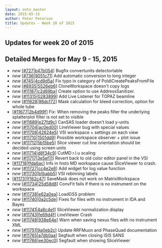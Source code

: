 ```yaml
---
layout: onto_master
date: 2015-05-15
author: Peter Peterson
title: Updates - Week 20 of 2015
---
```

Updates for week 20 of 2015
---------------------------

Detailed Merges for May 9 - 15, 2015
------------------------------------
* *new* \[[#727](https://github.com/mantidproject/mantid/pull/727)\|[b47b054](https://github.com/mantidproject/mantid/commit/b47b05419f3975d3866818886be073988df16083)\] Bugfix convertunits detectortable
* *new* \[[#736](https://github.com/mantidproject/mantid/pull/736)\|[9051c71](https://github.com/mantidproject/mantid/commit/9051c719f1ffb105c9baea849e5f8c0716ae92d2)\] Add automatic conversion to long integer
* *new* \[[#745](https://github.com/mantidproject/mantid/pull/745)\|[4cd9d5a](https://github.com/mantidproject/mantid/commit/4cd9d5a69e41f10cad130c6190053ca7655ef754)\] Fix typo in category of PoldiCreatePeaksFromFile
* *new* \[[#8935](http://trac.mantidproject.org/mantid/ticket/8935)\|[5526eb6](https://github.com/mantidproject/mantid/commit/5526eb6ae28d043de92d5db3332ae9f8b64c0dc2)\] CloneWorkspace doesn't copy logs
* *new* \[[#11187](http://trac.mantidproject.org/mantid/ticket/11187)\|[c2d69ba](https://github.com/mantidproject/mantid/commit/c2d69ba89c2c97d3fc6f69521826c7a826fb3c09)\] Create option to use AddressSanitizer.
* *new* \[[#11315](http://trac.mantidproject.org/mantid/ticket/11315)\|[0283899](https://github.com/mantidproject/mantid/commit/0283899a4f8d2ba80c1c3ad3ae0b3436fd60e90d)\] Add Live Listener for TOPAZ beamline
* *new* \[[#11628](http://trac.mantidproject.org/mantid/ticket/11628)\|[98dcf72](https://github.com/mantidproject/mantid/commit/98dcf72dd94895f51e638e0c9eeb25a4ae3fcdcc)\] Mask calculation for bleed correction, option for whole tube
* \[[#11677](http://trac.mantidproject.org/mantid/ticket/11677)\|[2b4d99f](https://github.com/mantidproject/mantid/commit/2b4d99fc4d00f5919677397c44789a57a2fb2c19)\] Fix: When removing the peaks filter the underlying splatterplot filter is not set to visible
* *new* \[[#11689](http://trac.mantidproject.org/mantid/ticket/11689)\|[e27fd9c](https://github.com/mantidproject/mantid/commit/e27fd9cf7404186b0ef4139c862a131ac8154081)\] CanSAS loader doesn't load y-units
* *new* \[[#11704](http://trac.mantidproject.org/mantid/ticket/11704)\|[ac0ed00](https://github.com/mantidproject/mantid/commit/ac0ed00bb315e46a4343060e40ff218a2c2c72cc)\] LineViewer bug with special values
* *new* \[[#11708](http://trac.mantidproject.org/mantid/ticket/11708)\|[42624e5](https://github.com/mantidproject/mantid/commit/42624e5f0382f50d9b816bc1be4d07d4bc9f2991)\] VSI workspace + settings on each view
* *new* \[[#11710](http://trac.mantidproject.org/mantid/ticket/11710)\|[1501dd9](https://github.com/mantidproject/mantid/commit/1501dd9ac291cc6684a17bfcb73211c18add1e66)\] Possible workspace observer + plot issue
* *new* \[[#11712](http://trac.mantidproject.org/mantid/ticket/11712)\|[5b15be5](https://github.com/mantidproject/mantid/commit/5b15be5f8c989914f47911e878805576f2302ae1)\] Slice viewer cut line orientation should be decided using screen units
* *new* \[[#11714](http://trac.mantidproject.org/mantid/ticket/11714)\|[d8f34c9](https://github.com/mantidproject/mantid/commit/d8f34c91b08b9480b5df5f7285442d8e49092ff3)\] CutMD r.l.u scaling
* *new* \[[#11717](http://trac.mantidproject.org/mantid/ticket/11717)\|[3e5ef11](https://github.com/mantidproject/mantid/commit/3e5ef113311f72ef3c9122ac3826b923fba686aa)\] Revert back to old color editor panel in the VSI
* \[[#11718](http://trac.mantidproject.org/mantid/ticket/11718)\|[ffda6ac](https://github.com/mantidproject/mantid/commit/ffda6ac4fd9082f27bfd8e4293ffc704421a28e5)\] Infs in histo MD workspace cause SliceViewer to crash.
* *new* \[[#11727](http://trac.mantidproject.org/mantid/ticket/11727)\|[cc4e2e8](https://github.com/mantidproject/mantid/commit/cc4e2e8e20b7be45987623c5f51acd54a276274c)\] Add widget for log value function
* *new* \[[#11730](http://trac.mantidproject.org/mantid/ticket/11730)\|[b1babb5](https://github.com/mantidproject/mantid/commit/b1babb52c7a07335b82b254edfa7c3389c60d133)\] VSI rebinning labels
* \[[#11731](http://trac.mantidproject.org/mantid/ticket/11731)\|[f162c47](https://github.com/mantidproject/mantid/commit/f162c4762f377ddbd07b4bd15606bb0e8cbd2e27)\] SaveMask does not work on MatrixWorkspace
* *new* \[[#11734](http://trac.mantidproject.org/mantid/ticket/11734)\|[25d58d8](https://github.com/mantidproject/mantid/commit/25d58d8c2eb9eca98fa2c87fe4c6b2bb06f44ef2)\] ConvFit fails if there is no instrument on the workspace
* *new* \[[#11738](http://trac.mantidproject.org/mantid/ticket/11738)\|[e62a0ea](https://github.com/mantidproject/mantid/commit/e62a0ea82ea5436c73f89067285e69c802cc01e8)\] LoadGSS problem
* *new* \[[#11740](http://trac.mantidproject.org/mantid/ticket/11740)\|[0a2c5de](https://github.com/mantidproject/mantid/commit/0a2c5de72fae9647bc8052f1f2eb3c1487f57e84)\] Fixes for files with no instrument in IDA and Bayes
* *new* \[[#11741](http://trac.mantidproject.org/mantid/ticket/11741)\|[4a8c4e1](https://github.com/mantidproject/mantid/commit/4a8c4e1b78e18bbb0245ed25694ea8dda3ccecf7)\] SliceViewer normalization display
* *new* \[[#11743](http://trac.mantidproject.org/mantid/ticket/11743)\|[fe69d4f](https://github.com/mantidproject/mantid/commit/fe69d4f69219261709dd43cf389294cf24f55df2)\] LineViewer Crash
* *new* \[[#11748](http://trac.mantidproject.org/mantid/ticket/11748)\|[938e64e](https://github.com/mantidproject/mantid/commit/938e64e1bbdd2f4791debf9cd9478ff7d8af51a3)\] Warn when saving nexus files with no instrument XML
* *new* \[[#11751](http://trac.mantidproject.org/mantid/ticket/11751)\|[9a0eb2c](https://github.com/mantidproject/mantid/commit/9a0eb2ceebd0baaab384793f442fb1114a504c41)\] Update RRFMuon and PhaseQuad documentation
* *new* \[[#11765](http://trac.mantidproject.org/mantid/ticket/11765)\|[a7db0aa](https://github.com/mantidproject/mantid/commit/a7db0aa8a5e58eda9b6d6a0ac3e1f2b4ce17ecf7)\] Segfault when closing ISIS SANS
* *new* \[[#11766](http://trac.mantidproject.org/mantid/ticket/11766)\|[ee30ec0](https://github.com/mantidproject/mantid/commit/ee30ec02a2809219280ed6b190d769bcecfbc16f)\] Segfault when showing SliceViewer
